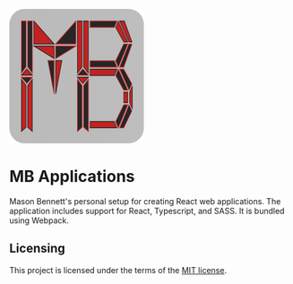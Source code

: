 ![MB Logo](./assets/images/logo/mb-logo.svg)

# MB Applications

Mason Bennett's personal setup for creating React web applications. The application includes support for React, Typescript, and SASS. It is bundled using Webpack.

## Licensing

This project is licensed under the terms of the [MIT license](./LICENSE.txt).